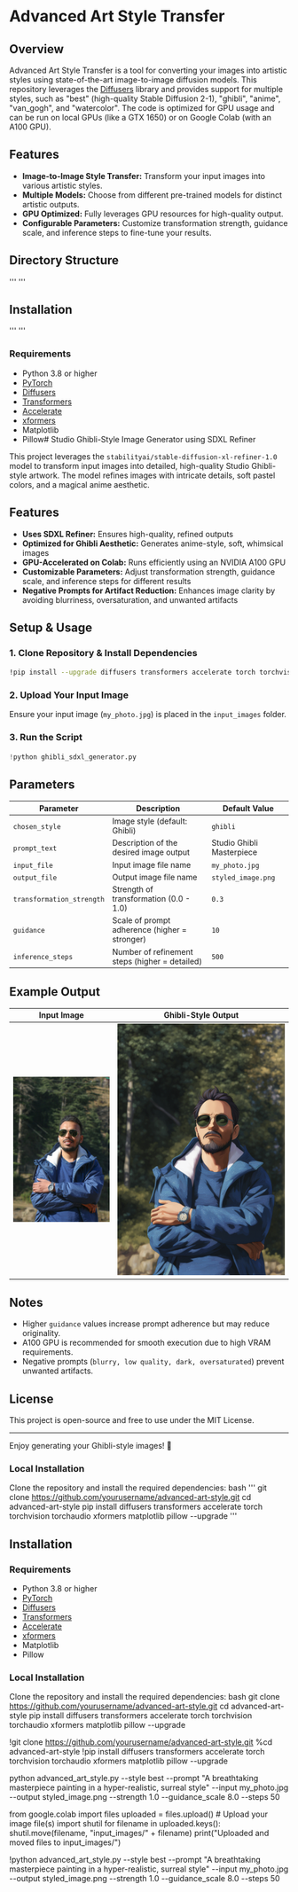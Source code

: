 # Advanced Art Style Transfer

## Overview
Advanced Art Style Transfer is a tool for converting your images into artistic styles using state-of-the-art image-to-image diffusion models. This repository leverages the [Diffusers](https://github.com/huggingface/diffusers) library and provides support for multiple styles, such as "best" (high-quality Stable Diffusion 2-1), "ghibli", "anime", "van_gogh", and "watercolor". The code is optimized for GPU usage and can be run on local GPUs (like a GTX 1650) or on Google Colab (with an A100 GPU).

## Features
- **Image-to-Image Style Transfer:** Transform your input images into various artistic styles.
- **Multiple Models:** Choose from different pre-trained models for distinct artistic outputs.
- **GPU Optimized:** Fully leverages GPU resources for high-quality output.
- **Configurable Parameters:** Customize transformation strength, guidance scale, and inference steps to fine-tune your results.

## Directory Structure
'''
'''
## Installation
'''
'''

### Requirements
- Python 3.8 or higher
- [PyTorch](https://pytorch.org/)
- [Diffusers](https://github.com/huggingface/diffusers)
- [Transformers](https://github.com/huggingface/transformers)
- [Accelerate](https://github.com/huggingface/accelerate)
- [xformers](https://github.com/facebookresearch/xformers)
- Matplotlib
- Pillow# Studio Ghibli-Style Image Generator using SDXL Refiner

This project leverages the `stabilityai/stable-diffusion-xl-refiner-1.0` model to transform input images into detailed, high-quality Studio Ghibli-style artwork. The model refines images with intricate details, soft pastel colors, and a magical anime aesthetic.

## Features
- **Uses SDXL Refiner:** Ensures high-quality, refined outputs
- **Optimized for Ghibli Aesthetic:** Generates anime-style, soft, whimsical images
- **GPU-Accelerated on Colab:** Runs efficiently using an NVIDIA A100 GPU
- **Customizable Parameters:** Adjust transformation strength, guidance scale, and inference steps for different results
- **Negative Prompts for Artifact Reduction:** Enhances image clarity by avoiding blurriness, oversaturation, and unwanted artifacts

## Setup & Usage

### 1. Clone Repository & Install Dependencies
```bash
!pip install --upgrade diffusers transformers accelerate torch torchvision torchaudio xformers
```

### 2. Upload Your Input Image
Ensure your input image (`my_photo.jpg`) is placed in the `input_images` folder.

### 3. Run the Script
```python
!python ghibli_sdxl_generator.py
```

## Parameters
| Parameter              | Description                                        | Default Value |
|------------------------|----------------------------------------------------|---------------|
| `chosen_style`        | Image style (default: Ghibli)                     | `ghibli`      |
| `prompt_text`         | Description of the desired image output           | Studio Ghibli Masterpiece |
| `input_file`          | Input image file name                             | `my_photo.jpg` |
| `output_file`         | Output image file name                            | `styled_image.png` |
| `transformation_strength` | Strength of transformation (0.0 - 1.0)       | `0.3`         |
| `guidance`            | Scale of prompt adherence (higher = stronger)     | `10`          |
| `inference_steps`     | Number of refinement steps (higher = detailed)    | `500`         |

## Example Output
| Input Image                      | Ghibli-Style Output |
|----------------------------------|--------------------|
| ![input](input_images/input.jpg) | ![output](output_images/styled_image.png) |

## Notes
- Higher `guidance` values increase prompt adherence but may reduce originality.
- A100 GPU is recommended for smooth execution due to high VRAM requirements.
- Negative prompts (`blurry, low quality, dark, oversaturated`) prevent unwanted artifacts.

## License
This project is open-source and free to use under the MIT License.

---
Enjoy generating your Ghibli-style images! 🚀



### Local Installation
Clone the repository and install the required dependencies:
bash
'''
git clone https://github.com/yourusername/advanced-art-style.git
cd advanced-art-style
pip install diffusers transformers accelerate torch torchvision torchaudio xformers matplotlib pillow --upgrade
'''
## Installation

### Requirements
- Python 3.8 or higher
- [PyTorch](https://pytorch.org/)
- [Diffusers](https://github.com/huggingface/diffusers)
- [Transformers](https://github.com/huggingface/transformers)
- [Accelerate](https://github.com/huggingface/accelerate)
- [xformers](https://github.com/facebookresearch/xformers)
- Matplotlib
- Pillow

### Local Installation
Clone the repository and install the required dependencies:
 bash
    git clone https://github.com/yourusername/advanced-art-style.git
    cd advanced-art-style
    pip install diffusers transformers accelerate torch torchvision torchaudio xformers matplotlib pillow --upgrade

!git clone https://github.com/yourusername/advanced-art-style.git
%cd advanced-art-style
!pip install diffusers transformers accelerate torch torchvision torchaudio xformers matplotlib pillow --upgrade

python advanced_art_style.py --style best --prompt "A breathtaking masterpiece painting in a hyper-realistic, surreal style" --input my_photo.jpg --output styled_image.png --strength 1.0 --guidance_scale 8.0 --steps 50

from google.colab import files
uploaded = files.upload()  # Upload your image file(s)
import shutil
for filename in uploaded.keys():
    shutil.move(filename, "input_images/" + filename)
print("Uploaded and moved files to input_images/")

!python advanced_art_style.py --style best --prompt "A breathtaking masterpiece painting in a hyper-realistic, surreal style" --input my_photo.jpg --output styled_image.png --strength 1.0 --guidance_scale 8.0 --steps 50
